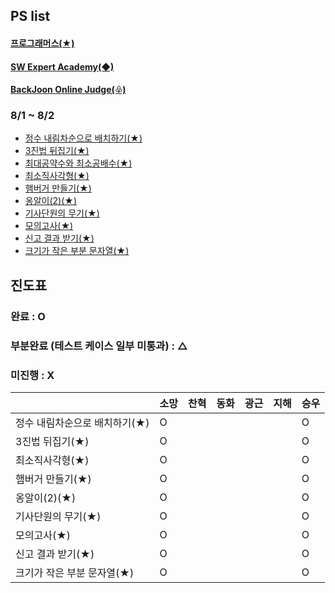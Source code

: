 ## PS list
#### [프로그래머스(★)](http://programmers.co.kr)
#### [SW Expert Academy(◆)](http://swexpertacademy.com/)
#### [BackJoon Online Judge(♧)](https://www.acmicpc.net/)

### 8/1 ~ 8/2
- [정수 내림차순으로 배치하기(★)](https://school.programmers.co.kr/learn/courses/30/lessons/12933)
- [3진법 뒤집기(★)](https://school.programmers.co.kr/learn/courses/30/lessons/68935)
- [최대공약수와 최소공배수(★)](https://school.programmers.co.kr/learn/courses/30/lessons/12940)
- [최소직사각형(★)](https://school.programmers.co.kr/learn/courses/30/lessons/86491)
- [햄버거 만들기(★)](https://school.programmers.co.kr/learn/courses/30/lessons/133502) 
- [옹알이(2)(★)](https://school.programmers.co.kr/learn/courses/30/lessons/133499)
- [기사단원의 무기(★)](https://school.programmers.co.kr/learn/courses/30/lessons/136798)
- [모의고사(★)](https://school.programmers.co.kr/learn/courses/30/lessons/42840)
- [신고 결과 받기(★)](https://school.programmers.co.kr/learn/courses/30/lessons/92334)
- [크기가 작은 부분 문자열(★)](https://school.programmers.co.kr/learn/courses/30/lessons/147355)

## 진도표
### 완료 : O  
### 부분완료 (테스트 케이스 일부 미통과) : △  
### 미진행 : X

|   | 소망    | 찬혁 | 동화 | 광근 | 지해 | 승우 |
|---|-------|----------|---------|----------|-------|----------|
| 정수 내림차순으로 배치하기(★)  |   O    |          |         |          |       |  O        |
|  3진법 뒤집기(★) |   O    |          |         |          |       |     O     |
| 최소직사각형(★)  |   O    |          |         |          |       |      O    |
| 햄버거 만들기(★)  |  O     |          |         |          |       |      O    |
| 옹알이(2)(★)  |    O   |          |         |          |       |         O |
| 기사단원의 무기(★)  |    O   |          |         |          |       |      O    |
| 모의고사(★)  |    O   |          |         |          |       |         O |
| 신고 결과 받기(★)  |  O     |          |         |          |       |     O     |
| 크기가 작은 부분 문자열(★) |  O     |          |         |          |       |         O |
